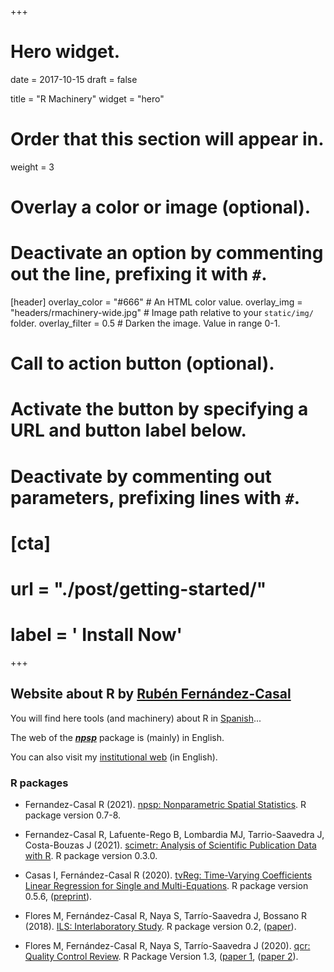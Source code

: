 +++
# Hero widget.

date = 2017-10-15
draft = false

title = "R Machinery"
widget = "hero"

# Order that this section will appear in.
weight = 3

# Overlay a color or image (optional).
#   Deactivate an option by commenting out the line, prefixing it with `#`.
[header]
  overlay_color = "#666"  # An HTML color value.
  overlay_img = "headers/rmachinery-wide.jpg"  # Image path relative to your `static/img/` folder.
  overlay_filter = 0.5  # Darken the image. Value in range 0-1.

# Call to action button (optional).
#   Activate the button by specifying a URL and button label below.
#   Deactivate by commenting out parameters, prefixing lines with `#`.
# [cta]
#   url = "./post/getting-started/"
#   label = '<i class="fa fa-download"></i> Install Now'
+++

## Website  about R by [Rubén Fernández-Casal](/en/#about)

You will find here tools (and machinery) about R in [Spanish](/)...

The web of the [***npsp***](https://rubenfcasal.github.io/npsp) 
package is (mainly) in English.

You can also visit my [institutional web](http://dm.udc.es/staff/ruben_fernandez/) 
(in English).

### R packages

- Fernandez-Casal R (2021). [npsp: Nonparametric Spatial Statistics](https://rubenfcasal.github.io/npsp). R package version 0.7-8.
  
- Fernandez-Casal R, Lafuente-Rego B, Lombardia MJ, Tarrio-Saavedra J, Costa-Bouzas J (2021). [scimetr: Analysis of Scientific Publication Data with R](https://rubenfcasal.github.io/scimetr). R package version 0.3.0.

- Casas I, Fernández-Casal R (2020). [tvReg: Time-Varying Coefficients Linear Regression for Single and Multi-Equations](https://icasas.github.io/tvReg). R package version 0.5.6, ([preprint](https://papers.ssrn.com/sol3/papers.cfm?abstract_id=3363526)). 

- Flores M, Fernández-Casal R, Naya S, Tarrío-Saavedra J, Bossano R (2018). [ILS: Interlaboratory Study](https://cran.r-project.org/package=ILS). R package version 0.2, ([paper](https://doi.org/10.1016/j.chemolab.2018.07.013)).

- Flores M, Fernández-Casal R, Naya S, Tarrío-Saavedra J (2020). [qcr: Quality Control Review](https://mflores72000.github.io/qcr). R Package Version 1.3, ([paper 1](https://doi.org/10.32614/RJ-2021-034), ([paper 2](https://doi.org/10.3390/math8010058)).
